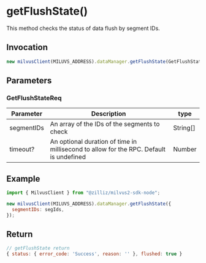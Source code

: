 # getFlushState()

This method checks the status of data flush by segment IDs.

## Invocation

```javascript
new milvusClient(MILUVS_ADDRESS).dataManager.getFlushState(GetFlushStateReq);
```

## Parameters

### GetFlushStateReq

| Parameter  | Description                                                                            | type     |
| ---------- | -------------------------------------------------------------------------------------- | -------- |
| segmentIDs | An array of the IDs of the segments to check                                           | String[] |
| timeout?   | An optional duration of time in millisecond to allow for the RPC. Default is undefined | Number   |

## Example

```javascript
import { MilvusClient } from "@zilliz/milvus2-sdk-node";

new milvusClient(MILUVS_ADDRESS).dataManager.getFlushState({
  segmentIDs: segIds,
});
```

## Return

```javascript
// getFlushState return
{ status: { error_code: 'Success', reason: '' }, flushed: true }
```
